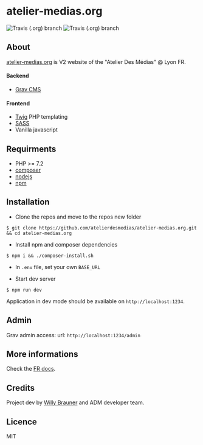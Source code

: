 
# atelier-medias.org
 
![Travis (.org) branch](https://img.shields.io/travis/atelierdesmedias/atelier-medias.org/staging.svg?label=build%20staging)
![Travis (.org) branch](https://img.shields.io/travis/atelierdesmedias/atelier-medias.org/production.svg?label=build%20production)

## About

[atelier-medias.org](https://atelier-medias.org/) is V2 website of the "Atelier Des Médias" @ Lyon FR.

#### Backend

- [Grav CMS](https://getgrav.org/)
 
#### Frontend 
    
- [Twig](https://twig.symfony.com/) PHP templating 
- [SASS](https://sass-lang.com/)
- Vanilla javascript

## Requirments

- PHP >= 7.2
- [composer](https://getcomposer.org)
- [nodejs](https://nodejs.org)
- [npm](https://npmjs.com) 

## Installation

- Clone the repos and move to the repos new folder 

 ```shell
$ git clone https://github.com/atelierdesmedias/atelier-medias.org.git && cd atelier-medias.org
 ```
 
- Install npm and composer dependencies 

```shell
$ npm i && ./composer-install.sh
``` 

- In `.env` file, set your own `BASE_URL`
    
- Start dev server
 
```shell
$ npm run dev
```
   
Application in dev mode should be available on `http://localhost:1234`.

## Admin

Grav admin access: 
url: `http://localhost:1234/admin`

## More informations
Check the [FR docs](docs/).

## Credits  
Project dev by [Willy Brauner](http://willybrauner.com) and ADM developer team.

## Licence
MIT
